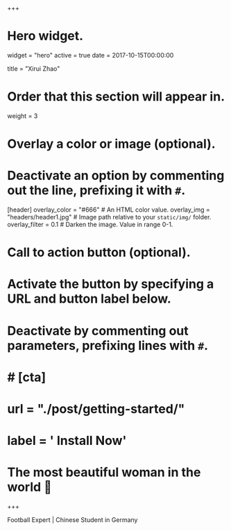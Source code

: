 +++
# Hero widget.
widget = "hero"
active = true
date = 2017-10-15T00:00:00

title = "Xirui Zhao"

# Order that this section will appear in.
weight = 3

# Overlay a color or image (optional).
#   Deactivate an option by commenting out the line, prefixing it with `#`.
[header]
  overlay_color = "#666"  # An HTML color value.
  overlay_img = "headers/header1.jpg"  # Image path relative to your `static/img/` folder.
  overlay_filter = 0.1  # Darken the image. Value in range 0-1.

# Call to action button (optional).
#   Activate the button by specifying a URL and button label below.
#   Deactivate by commenting out parameters, prefixing lines with `#`.
# # [cta]
#   url = "./post/getting-started/"
#   label = '<i class="fas fa-download"></i> Install Now'
# The most beautiful woman in the world :rocket:
+++

Football Expert | Chinese Student in Germany


<br>
<br>
<br>
<br>
<br>
<br>
<br>
<br>
<br>
<br>
